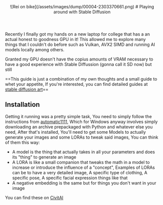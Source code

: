 <header>
![Rei on bike](/assets/images/dump/00004-2303370661.png)
# Playing around with Stable Diffusion
</header>

Recently I finally got my hands on a new laptop for college that has a an actual honest to goodness GPU in it!
This allowed me to explore many things that I couldn't do before such as Vulkan, AVX2 SIMD and running AI models locally among others.

Granted my GPU doesn't have the copius amounts of VRAM necessary to have a good experience with Stable Diffussion (gonna call it SD now) but still

==This guide is just a combination of my own thoughts and a small guide to whet your appetite, If you're interested, you can find detailed guides at [stable diffusion art](https://stable-diffusion-art.com/tutorials/)==

## Installation
Getting it running was a pretty simple task, You need to simply follow the instructions from [automatic1111](https://github.com/AUTOMATIC1111/stable-diffusion-webui), Which for Windows anyway involves simply downloading an archive prepackaged with Python and whatever else you need, After that's installed, You'll need to get some Models to actually generate your images and some LORAs to tweak said images, You can think of them this way:

- A model is the thing that actually takes in all your parameters and does its "thing" to generate an image
- A LORA is like a small companion that tweaks the math in a model to increase or introduce the influence of a "concept", Examples of LORAs can be to have a very detailed image, A specific type of clothing, A specific pose, A specific facial expression things like that
- A negative embedding is the same but for things you don't want in your image

You can find these on [CivitAI](https://civitai.com/models)
